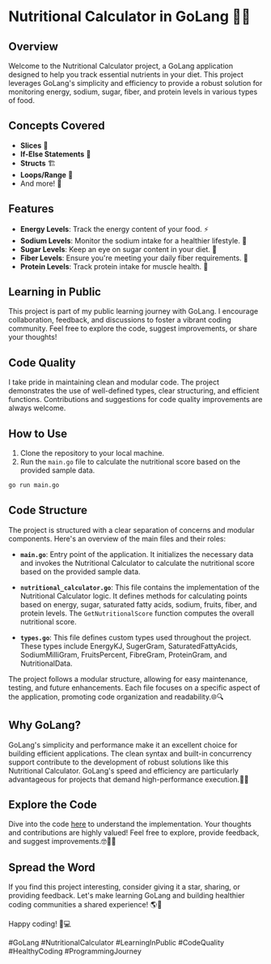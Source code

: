 # Nutritional Calculator in GoLang 🌱🔢

## Overview

Welcome to the Nutritional Calculator project, a GoLang application designed to help you track essential nutrients in your diet. This project leverages GoLang's simplicity and efficiency to provide a robust solution for monitoring energy, sodium, sugar, fiber, and protein levels in various types of food.

## Concepts Covered

- **Slices** 🍰
- **If-Else Statements** 🤔
- **Structs** 🏗️
- **Loops/Range** 🔄
- And more! 🚀

## Features

- **Energy Levels**: Track the energy content of your food. ⚡
- **Sodium Levels**: Monitor the sodium intake for a healthier lifestyle. 🧂
- **Sugar Levels**: Keep an eye on sugar content in your diet. 🍬
- **Fiber Levels**: Ensure you're meeting your daily fiber requirements. 🌾
- **Protein Levels**: Track protein intake for muscle health. 🥩

## Learning in Public

This project is part of my public learning journey with GoLang. I encourage collaboration, feedback, and discussions to foster a vibrant coding community. Feel free to explore the code, suggest improvements, or share your thoughts!

## Code Quality

I take pride in maintaining clean and modular code. The project demonstrates the use of well-defined types, clear structuring, and efficient functions. Contributions and suggestions for code quality improvements are always welcome.

## How to Use

1. Clone the repository to your local machine.
2. Run the `main.go` file to calculate the nutritional score based on the provided sample data.

```bash
go run main.go
```
## Code Structure

The project is structured with a clear separation of concerns and modular components. Here's an overview of the main files and their roles:

- **`main.go`**: Entry point of the application. It initializes the necessary data and invokes the Nutritional Calculator to calculate the nutritional score based on the provided sample data.

- **`nutritional_calculator.go`**: This file contains the implementation of the Nutritional Calculator logic. It defines methods for calculating points based on energy, sugar, saturated fatty acids, sodium, fruits, fiber, and protein levels. The `GetNutritionalScore` function computes the overall nutritional score.

- **`types.go`**: This file defines custom types used throughout the project. These types include EnergyKJ, SugerGram, SaturatedFattyAcids, SodiumMilliGram, FruitsPercent, FibreGram, ProteinGram, and NutritionalData.

The project follows a modular structure, allowing for easy maintenance, testing, and future enhancements. Each file focuses on a specific aspect of the application, promoting code organization and readability.🌐🔍

## Why GoLang?

GoLang's simplicity and performance make it an excellent choice for building efficient applications. The clean syntax and built-in concurrency support contribute to the development of robust solutions like this Nutritional Calculator. GoLang's speed and efficiency are particularly advantageous for projects that demand high-performance execution.💪🚀

## Explore the Code

Dive into the code [here](https://github.com/ayushishu/Nutritional-Calculator-Golang) to understand the implementation. Your thoughts and contributions are highly valued! Feel free to explore, provide feedback, and suggest improvements.🤓👩‍💻



## Spread the Word

If you find this project interesting, consider giving it a star, sharing, or providing feedback. Let's make learning GoLang and building healthier coding communities a shared experience! 🌎🚀

Happy coding! 🚀💻

\#GoLang #NutritionalCalculator #LearningInPublic #CodeQuality #HealthyCoding #ProgrammingJourney


